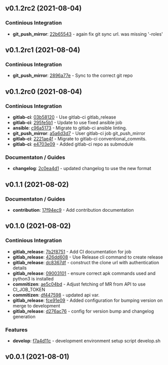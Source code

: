 ## v0.1.2rc2 (2021-08-04)

### Continious Integration

- **git_push_mirror**: [22b65543](https://gitlab.com/nofusscomputing/infrastructure/ansible-roles/-/commit/22b65543a6024e46dc9db6e9783322795b0414b7) - again fix git sync url. was missing '-roles'

## v0.1.2rc1 (2021-08-04)

### Continious Integration

- **git_push_mirror**: [2896a77e](https://gitlab.com/nofusscomputing/infrastructure/ansible-roles/-/commit/2896a77ee6f93da1e19b52c1a997c1e033e58ab7) - Sync to the correct git repo

## v0.1.2rc0 (2021-08-04)

### Continious Integration

- **gitlab-ci**: [03b58120](https://gitlab.com/nofusscomputing/infrastructure/ansible-roles/-/commit/03b5812077136bc720b95b72dc8d6c0bbe3726d7) - Use gitlab-ci gitlab_release
- **gitlab-ci**: [295fe5b1](https://gitlab.com/nofusscomputing/infrastructure/ansible-roles/-/commit/295fe5b1dbf0923b4e456440ee88acacaaa8d8b3) - Update to use fixed ansible job
- **ansible**: [c96a5173](https://gitlab.com/nofusscomputing/infrastructure/ansible-roles/-/commit/c96a517316a1c391abb17d8e376f16f3c0b6f48b) - Migrate to gitlab-ci ansible linting.
- **git_push_mirror**: [a5a6d3d7](https://gitlab.com/nofusscomputing/infrastructure/ansible-roles/-/commit/a5a6d3d71e7112a195925f6f1ee79ec1ee40fda6) - User gitlab-ci job git_push_mirror
- **gitlab-ci**: [2221ae4f](https://gitlab.com/nofusscomputing/infrastructure/ansible-roles/-/commit/2221ae4f22233008421356efa0eb55a596e64b86) - Migrate to gitlab-ci conventional_commits.
- **gitlab-ci**: [e4703e09](https://gitlab.com/nofusscomputing/infrastructure/ansible-roles/-/commit/e4703e09a30a5945a186965f39940b548929b037) - Added gitlab-ci repo as submodule

### Documentaton / Guides

- **changelog**: [2c0ea4d1](https://gitlab.com/nofusscomputing/infrastructure/ansible-roles/-/commit/2c0ea4d1ba6e2da59cfb15dc2e61cfb237412d66) - updated changelog to use the new format

## v0.1.1 (2021-08-02)

### Documentaton / Guides

- **contribution**: [17f94ec9](https://gitlab.com/nofusscomputing/infrastructure/ansible-roles/-/commit/17f94ec9bb415596f162c88c814a037fae21e8d3) - Add contribution documentation

## v0.1.0 (2021-08-02)

### Continious Integration

- **gitlab_release**: [7b2f8751](https://gitlab.com/nofusscomputing/infrastructure/ansible-roles/-/commit/7b2f875185fddaeda0553f8efba3ab6140d69608) - Add CI documentation for job
- **gitlab_release**: [426dd608](https://gitlab.com/nofusscomputing/infrastructure/ansible-roles/-/commit/426dd608690a9992c5ab45077edbd773396d23f3) - Use Release cli command to create release
- **gitlab_release**: [dc8367df](https://gitlab.com/nofusscomputing/infrastructure/ansible-roles/-/commit/dc8367df586ce1b3304566c41b07e2ee2b95374d) - construct the clone url with authentication details
- **gitlab_release**: [09003101](https://gitlab.com/nofusscomputing/infrastructure/ansible-roles/-/commit/09003101b86a45fa700b1e969b229d605aeef274) - ensure correct apk commands used and python3 is installed
- **commitizen**: [ae5c04bd](https://gitlab.com/nofusscomputing/infrastructure/ansible-roles/-/commit/ae5c04bd1ad0d32a3e4ca8e3e680ccf9f178fbf5) - Adjust fetching of MR from API to use CI_JOB_TOKEN
- **commitizen**: [df447598](https://gitlab.com/nofusscomputing/infrastructure/ansible-roles/-/commit/df44759893f930468e48d21f30b669433718be07) - updated api var.
- **gitlab_release**: [fce91e09](https://gitlab.com/nofusscomputing/infrastructure/ansible-roles/-/commit/fce91e098431e5cf7656aab8da72d464d1da8fab) - Added configuration for bumping version on merge to development
- **gitlab_release**: [d276ac76](https://gitlab.com/nofusscomputing/infrastructure/ansible-roles/-/commit/d276ac76560722ce2a67f81041d00eaf5cd87175) - config for version bump and changelog generation

### Features

- **develop**: [f7a4d11c](https://gitlab.com/nofusscomputing/infrastructure/ansible-roles/-/commit/f7a4d11c81e6e2e99ce19dc1392aee566192107e) - development environment setup script develop.sh

## v0.0.1 (2021-08-01)
